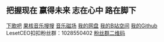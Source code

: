 ## 把握现在 赢得未来 志在心中 路在脚下
[下歌吧](http://music.y444.cn/#/) [果核音乐搜搜](https://music.ghxi.com/) [音乐磁场](https://www.hifini.com/) [我的网盘](http://jiayin2020.ysepan.com/) [我的B站空间](https://space.bilibili.com/266903199) [我的Github](https://github.com/jiayin2020/jiayin2020.github.io/)  
LesetCEO扣扣粉丝群：1028550402
[粉丝群二维码](https://jiayin2020.github.io/qrcode_1645663884192.jpg)
